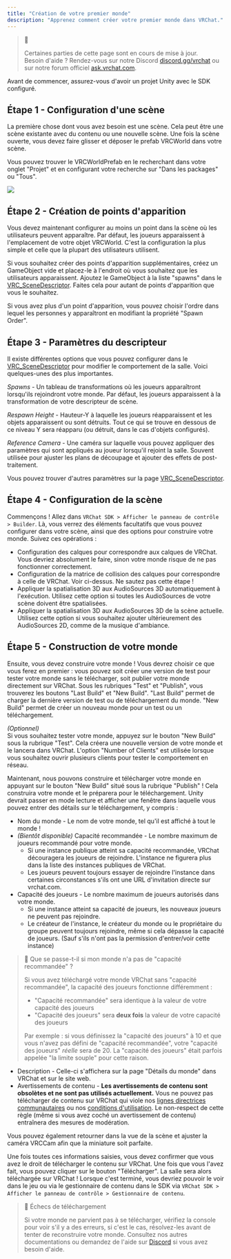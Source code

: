 ```yaml
---
title: "Création de votre premier monde"
description: "Apprenez comment créer votre premier monde dans VRChat."
---
```


> 🚧 
> 
> Certaines parties de cette page sont en cours de mise à jour.  
> Besoin d'aide ? Rendez-vous sur notre Discord [discord.gg/vrchat](https://discord.gg/vrchat) ou sur notre forum officiel [ask.vrchat.com](https://ask.vrchat.com).

Avant de commencer, assurez-vous d'avoir un projet Unity avec le SDK configuré.

## Étape 1 - Configuration d'une scène

La première chose dont vous avez besoin est une scène. Cela peut être une scène existante avec du contenu ou une nouvelle scène. Une fois la scène ouverte, vous devez faire glisser et déposer le prefab VRCWorld dans votre scène.

Vous pouvez trouver le VRCWorldPrefab en le recherchant dans votre onglet "Projet" et en configurant votre recherche sur "Dans les packages" ou "Tous".

![](/img/worlds/creating-your-first-world-b1946d4-Unity_4t4quWsgTY.png)

## Étape 2 - Création de points d'apparition

Vous devez maintenant configurer au moins un point dans la scène où les utilisateurs peuvent apparaître. Par défaut, les joueurs apparaissent à l'emplacement de votre objet VRCWorld. C'est la configuration la plus simple et celle que la plupart des utilisateurs utilisent.

Si vous souhaitez créer des points d'apparition supplémentaires, créez un GameObject vide et placez-le à l'endroit où vous souhaitez que les utilisateurs apparaissent. Ajoutez le GameObject à la liste "spawns" dans le [VRC_SceneDescriptor](/worlds/components/vrc_scenedescriptor). Faites cela pour autant de points d'apparition que vous le souhaitez.

Si vous avez plus d'un point d'apparition, vous pouvez choisir l'ordre dans lequel les personnes y apparaîtront en modifiant la propriété "Spawn Order".

## Étape 3 - Paramètres du descripteur

Il existe différentes options que vous pouvez configurer dans le [VRC_SceneDescriptor](/worlds/components/vrc_scenedescriptor) pour modifier le comportement de la salle. Voici quelques-unes des plus importantes.

_Spawns_ - Un tableau de transformations où les joueurs apparaîtront lorsqu'ils rejoindront votre monde. Par défaut, les joueurs apparaissent à la transformation de votre descripteur de scène.

_Respawn Height_ - Hauteur-Y à laquelle les joueurs réapparaissent et les objets apparaissent ou sont détruits. Tout ce qui se trouve en dessous de ce niveau Y sera réapparu (ou détruit, dans le cas d'objets configurés).

_Reference Camera_ - Une caméra sur laquelle vous pouvez appliquer des paramètres qui sont appliqués au joueur lorsqu'il rejoint la salle. Souvent utilisée pour ajuster les plans de découpage et ajouter des effets de post-traitement.

Vous pouvez trouver d'autres paramètres sur la page [VRC_SceneDescriptor](/worlds/components/vrc_scenedescriptor).

## Étape 4 - Configuration de la scène

Commençons ! Allez dans `VRChat SDK > Afficher le panneau de contrôle > Builder`. Là, vous verrez des éléments facultatifs que vous pouvez configurer dans votre scène, ainsi que des options pour construire votre monde. Suivez ces opérations :

- Configuration des calques pour correspondre aux calques de VRChat. Vous devriez absolument le faire, sinon votre monde risque de ne pas fonctionner correctement.
- Configuration de la matrice de collision des calques pour correspondre à celle de VRChat. Voir ci-dessus. Ne sautez pas cette étape !
- Appliquer la spatialisation 3D aux AudioSources 3D automatiquement à l'exécution. Utilisez cette option si toutes les AudioSources de votre scène doivent être spatialisées.
- Appliquer la spatialisation 3D aux AudioSources 3D de la scène actuelle. Utilisez cette option si vous souhaitez ajouter ultérieurement des AudioSources 2D, comme de la musique d'ambiance.

## Étape 5 - Construction de votre monde

Ensuite, vous devez construire votre monde ! Vous devrez choisir ce que vous ferez en premier : vous pouvez soit créer une version de test pour tester votre monde sans le télécharger, soit publier votre monde directement sur VRChat. Sous les rubriques "Test" et "Publish", vous trouverez les boutons "Last Build" et "New Build". "Last Build" permet de charger la dernière version de test ou de téléchargement du monde. "New Build" permet de créer un nouveau monde pour un test ou un téléchargement.

_(Optionnel)_  
Si vous souhaitez tester votre monde, appuyez sur le bouton "New Build" sous la rubrique "Test". Cela créera une nouvelle version de votre monde et le lancera dans VRChat. L'option "Number of Clients" est utilisée lorsque vous souhaitez ouvrir plusieurs clients pour tester le comportement en réseau.

Maintenant, nous pouvons construire et télécharger votre monde en appuyant sur le bouton "New Build" situé sous la rubrique "Publish" ! Cela construira votre monde et le préparera pour le téléchargement. Unity devrait passer en mode lecture et afficher une fenêtre dans laquelle vous pouvez entrer des détails sur le téléchargement, y compris :

- Nom du monde - Le nom de votre monde, tel qu'il est affiché à tout le monde !
- _(Bientôt disponible)_ Capacité recommandée - Le nombre maximum de joueurs recommandé pour votre monde.
  - Si une instance publique atteint sa capacité recommandée, VRChat découragera les joueurs de rejoindre. L'instance ne figurera plus dans la liste des instances publiques de VRChat.
  - Les joueurs peuvent toujours essayer de rejoindre l'instance dans certaines circonstances s'ils ont une URL d'invitation directe sur vrchat.com.
- Capacité des joueurs - Le nombre maximum de joueurs autorisés dans votre monde.
  - Si une instance atteint sa capacité de joueurs, les nouveaux joueurs ne peuvent pas rejoindre.
  - Le créateur de l'instance, le créateur du monde ou le propriétaire du groupe peuvent toujours rejoindre, même si cela dépasse la capacité de joueurs. (Sauf s'ils n'ont pas la permission d'entrer/voir cette instance)

> 🤔 Que se passe-t-il si mon monde n'a pas de "capacité recommandée" ?
> 
> Si vous avez téléchargé votre monde VRChat sans "capacité recommandée", la capacité des joueurs fonctionne différemment :
> 
> - "Capacité recommandée" sera identique à la valeur de votre capacité des joueurs
> - "Capacité des joueurs" sera **deux fois** la valeur de votre capacité des joueurs
> 
> Par exemple : si vous définissez la "capacité des joueurs" à 10 et que vous n'avez pas défini de "capacité recommandée", votre "capacité des joueurs" _réelle_ sera de 20. La "capacité des joueurs" était parfois appelée "la limite souple" pour cette raison.

- Description - Celle-ci s'affichera sur la page "Détails du monde" dans VRChat et sur le site web.
- Avertissements de contenu - **Les avertissements de contenu sont obsolètes et ne sont pas utilisés actuellement.** Vous ne pouvez pas télécharger de contenu sur VRChat qui viole nos [lignes directrices communautaires](https://vrchat.com/community-guidelines) ou nos [conditions d'utilisation](https://vrchat.com/legal). Le non-respect de cette règle (même si vous avez coché un avertissement de contenu) entraînera des mesures de modération.

Vous pouvez également retourner dans la vue de la scène et ajuster la caméra VRCCam afin que la miniature soit parfaite.

Une fois toutes ces informations saisies, vous devez confirmer que vous avez le droit de télécharger le contenu sur VRChat. Une fois que vous l'avez fait, vous pouvez cliquer sur le bouton "Télécharger". La salle sera alors téléchargée sur VRChat ! Lorsque c'est terminé, vous devriez pouvoir le voir dans le jeu ou via le gestionnaire de contenu dans le SDK via `VRChat SDK > Afficher le panneau de contrôle > Gestionnaire de contenu`.

> 🚧 Échecs de téléchargement
> 
> Si votre monde ne parvient pas à se télécharger, vérifiez la console pour voir s'il y a des erreurs, si c'est le cas, résolvez-les avant de tenter de reconstruire votre monde. Consultez nos autres documentations ou demandez de l'aide sur [Discord](https://discord.com/invite/vrchat) si vous avez besoin d'aide.
